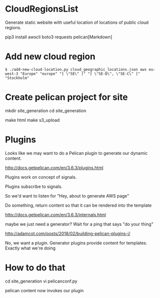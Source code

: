 # CloudRegionsList
Generate static website with useful location of locations of public cloud regions.

pip3 install awscli boto3 requests pelican[Markdown]

# Add new cloud region

`$ ./add-new-cloud-location.py cloud_geographic_locations.json aws eu-west-3 "Europe" "europe" "[ \"SE\" ]" "[ \"SE-D\", \"SE-C\" ]" "Stockholm"`

# Create pelican project for site

mkdir site_generation
cd site_generation

make html
make s3_upload


# Plugins

Looks like we may want to do a Pelican plugin to generate our dynamic content.

http://docs.getpelican.com/en/3.6.3/plugins.html

Plugins work on concept of signals.

Plugins subscribe to signals. 

So we'd want to listen for "Hey, about to generate AWS page"

Do something, return content so that it can be rendered into the template

http://docs.getpelican.com/en/3.6.3/internals.html

maybe we just need a generator?  Wait for a ping that says "do your thing" 

http://adamcot.com/posts/2018/02/building-pelican-plugins-i/

No, we want a plugin. Generator plugins provide content for templates. Exactly what we're doing

# How to do that

cd site_generation
vi pelicanconf.py

pelican content now invokes our plugin
